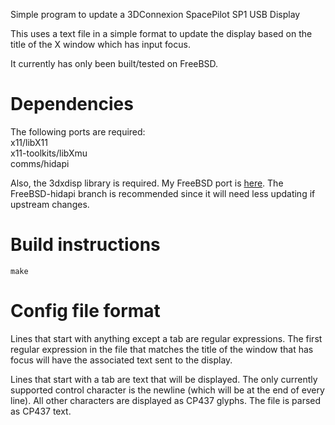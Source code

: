Simple program to update a 3DConnexion SpacePilot SP1 USB Display

This uses a text file in a simple format to update the display based on the title of the X window which has input
focus.

It currently has only been built/tested on FreeBSD.

# Dependencies
The following ports are required:\
x11/libX11\
x11-toolkits/libXmu\
comms/hidapi

Also, the 3dxdisp library is required.  My FreeBSD port is [here](https://github.com/RealDeuce/3dxdisp/tree/FreeBSD-hidapi).  The FreeBSD-hidapi branch is recommended since it will need less updating if upstream changes.

# Build instructions
`make`

# Config file format
Lines that start with anything except a tab are regular expressions.  The first regular expression in the file that
matches the title of the window that has focus will have the associated text sent to the display.

Lines that start with a tab are text that will be displayed.  The only currently supported control character is
the newline (which will be at the end of every line).  All other characters are displayed as CP437 glyphs.  The file
is parsed as CP437 text.
